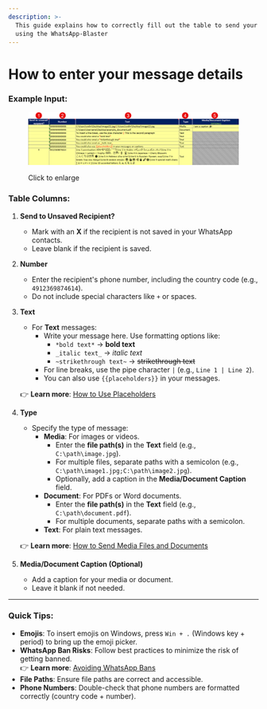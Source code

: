 ```yaml
---
description: >-
  This guide explains how to correctly fill out the table to send your messages
  using the WhatsApp-Blaster
---
```


# How to enter your message details

### Example Input:

<figure><img src="../.gitbook/assets/image (2) (1) (1).png" alt=""><figcaption><p>Click to enlarge</p></figcaption></figure>

### Table Columns:

1. **Send to Unsaved Recipient?**
   * Mark with an **X** if the recipient is not saved in your WhatsApp contacts.
   * Leave blank if the recipient is saved.
2. **Number**
   * Enter the recipient's phone number, including the country code (e.g., `4912369874614`).
   * Do not include special characters like `+` or spaces.
3.  **Text**

    * For **Text** messages:
      * Write your message here. Use formatting options like:
        * `*bold text*` → **bold text**
        * `_italic text_` → _italic text_
        * `~strikethrough text~` → ~~strikethrough text~~
      * For line breaks, use the pipe character `|` (e.g., `Line 1 | Line 2`).
      * You can also use `{{placeholders}}`  in your messages.

    👉 **Learn more**: [How to Use Placeholders](how-to-use-placeholders.md)
4.  **Type**

    * Specify the type of message:
      * **Media**: For images or videos.
        * Enter the **file path(s)** in the **Text** field (e.g., `C:\path\image.jpg`).
        * For multiple files, separate paths with a semicolon (e.g., `C:\path\image1.jpg;C:\path\image2.jpg`).
        * Optionally, add a caption in the **Media/Document Caption** field.
      * **Document**: For PDFs or Word documents.
        * Enter the **file path(s)** in the **Text** field (e.g., `C:\path\document.pdf`).
        * For multiple documents, separate paths with a semicolon.
      * **Text**: For plain text messages.

    👉 **Learn more**: [How to Send Media Files and Documents](how-to-send-media-files-and-documents.md)
5. **Media/Document Caption (Optional)**
   * Add a caption for your media or document.
   * Leave it blank if not needed.

***

### Quick Tips:

* **Emojis**: To insert emojis on Windows, press `Win + .` (Windows key + period) to bring up the emoji picker.
* **WhatsApp Ban Risks**: Follow best practices to minimize the risk of getting banned.\
  👉 **Learn more**: [Avoiding WhatsApp Bans](broken-reference)
* **File Paths**: Ensure file paths are correct and accessible.
* **Phone Numbers**: Double-check that phone numbers are formatted correctly (country code + number).

